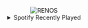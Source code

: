 <div align="center">
<picture>
    <source media="(prefers-color-scheme: dark)" srcset="https://i.ibb.co/SXMHcjL/output-gif.gif">
    <source media="(prefers-color-scheme: light)" srcset="https://i.ibb.co/SXMHcjL/output-gif.gif">
    <img alt="RENOS" src="https://i.ibb.co/SXMHcjL/output-gif.gif">
</picture>
<details>
<summary>Spotify Recently Played</summary>
<img src="https://spotify-recently-played-readme.vercel.app/api?user=31d6d6zerc5ct6kck32na2ozsqf4&unique=1&width=400" alt="Spotify" />
</details>
</div>

<!-- Image deletion URL: https://ibb.co/svNcCfB/9787369ab3a5a0e741fd3dc9c063c282 -->